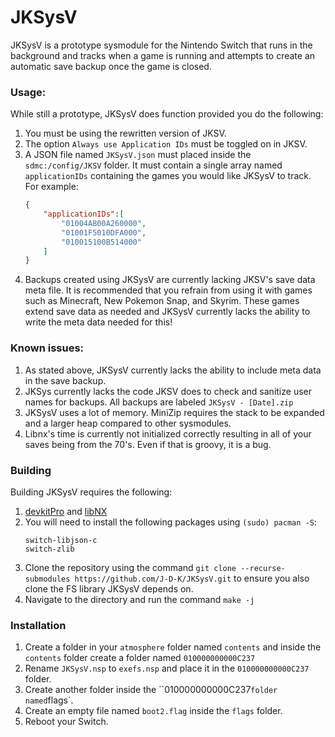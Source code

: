 # JKSysV
JKSysV is a prototype sysmodule for the Nintendo Switch that runs in the background and tracks when a game is running and attempts to create an automatic save backup once the game is closed.

### Usage:
While still a prototype, JKSysV does function provided you do the following:
1. You must be using the rewritten version of JKSV.
2. The option `Always use Application IDs` must be toggled on in JKSV.
3. A JSON file named `JKSysV.json` must placed inside the `sdmc:/config/JKSV` folder. It must contain a single array named `applicationIDs` containing the games you would like JKSysV to track. For example:
    ```json
    {
        "applicationIDs":[
            "01004AB00A260000",
            "01001F5010DFA000",
            "010015100B514000"
        ]
    }
    ```
4. Backups created using JKSysV are currently lacking JKSV's save data meta file. It is recommended that you refrain from using it with games such as Minecraft, New Pokemon Snap, and Skyrim. These games extend save data as needed and JKSysV currently lacks the ability to write the meta data needed for this!

### Known issues:
1. As stated above, JKSysV currently lacks the ability to include meta data in the save backup.
2. JKSys currently lacks the code JKSV does to check and sanitize user names for backups. All backups are labeled `JKSysV - [Date].zip`
3. JKSysV uses a lot of memory. MiniZip requires the stack to be expanded and a larger heap compared to other sysmodules.
4. Libnx's time is currently not initialized correctly resulting in all of your saves being from the 70's. Even if that is groovy, it is a bug.

### Building
Building JKSysV requires the following:
1. [devkitPro](devkitpro.org) and [libNX](https://github.com/switchbrew/libnx)
2. You will need to install the following packages using `(sudo) pacman -S`:
    ```
    switch-libjson-c
    switch-zlib
    ````
3. Clone the repository using the command `git clone --recurse-submodules https://github.com/J-D-K/JKSysV.git` to ensure you also clone the FS library JKSysV depends on.
4. Navigate to the directory and run the command `make -j`

### Installation
1. Create a folder in your `atmosphere` folder named `contents` and inside the `contents` folder create a folder named `010000000000C237`
2. Rename `JKSysV.nsp` to `exefs.nsp` and place it in the `010000000000C237` folder.
3. Create another folder inside the ``010000000000C237` folder named `flags`.
4. Create an empty file named `boot2.flag` inside the `flags` folder.
5. Reboot your Switch.